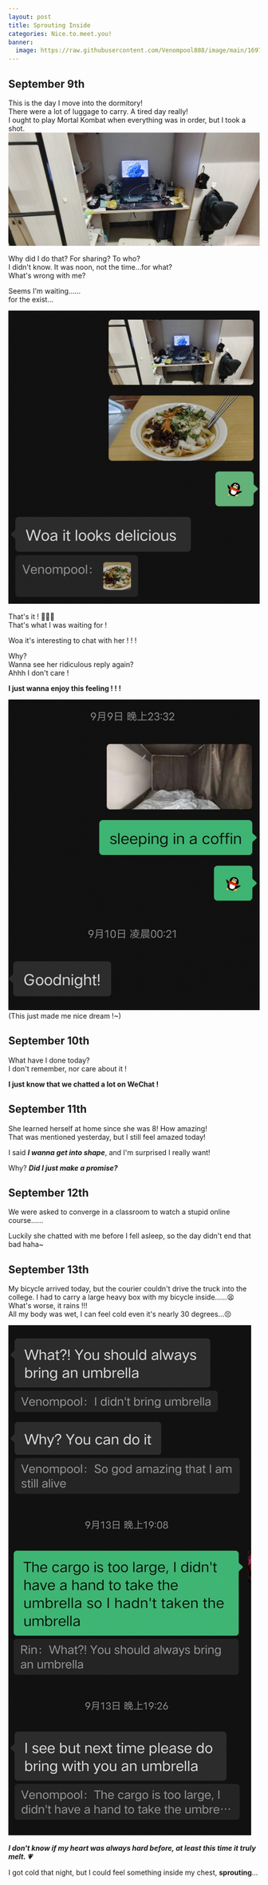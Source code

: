 ```yaml
---
layout: post
title: Sprouting Inside
categories: Nice.to.meet.you!
banner:
  image: https://raw.githubusercontent.com/Venompool888/image/main/1697200412174.jpeg
---
```


## September 9th
This is the day I move into the dormitory!  
There were a lot of luggage to carry. A tired day really!  
I ought to play Mortal Kombat when everything was in order, but I took a shot.  
![](https://raw.githubusercontent.com/Venompool888/image/main/mmexport1697211979231.jpg)  
  
Why did I do that? For sharing? To who?  
I didn't know. It was noon, not the time...for what?  
What's wrong with me?  
  
Seems I'm waiting......  
for the exist...  
  
![](https://raw.githubusercontent.com/Venompool888/image/main/Screenshot_20231014_001130.jpg)  
  
That's it ! 🤘🤘🤘  
That's what I was waiting for !  
  
Woa it's interesting to chat with her ! ! !  
  
Why?  
Wanna see her ridiculous reply again?  
Ahhh I don't care !  
  
**I just wanna enjoy this feeling ! ! !**  

![](https://raw.githubusercontent.com/Venompool888/image/main/Screenshot_20231014_001919.jpg)  
(This just made me nice dream !~)  


## September 10th
What have I done today?  
I don't remember, nor care about it !  
  
**I just know that we chatted a lot on WeChat !**  


## September 11th
She learned herself at home since she was 8! How amazing!  
That was mentioned yesterday, but I still feel amazed today!  
  
I said ***I wanna get into shape***, and I'm surprised I really want!  

Why? ***Did I just make a promise?***  

## September 12th
We were asked to converge in a classroom to watch a stupid online course......  
  
Luckily she chatted with me before I fell asleep, so the day didn't end that bad haha~  

## September 13th
My bicycle arrived today, but the courier couldn't drive the truck into the college. I had to carry a large heavy box with my bicycle inside......😫  
What's worse, it rains !!!  
All my body was wet, I can feel cold even it's nearly 30 degrees...😣  
  
![](https://raw.githubusercontent.com/Venompool888/image/main/Screenshot_20231014_004307.jpg)  
  
***I don't know if my heart was always hard before, at least this time it truly melt. 💗***  

I got cold that night, but I could feel something inside my chest, **sprouting**...